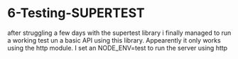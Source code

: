 # 6-Testing-SUPERTEST

after struggling a few days with the supertest library i finally managed to run a working test un a basic API using this library.
Appearently it only works using the http module.
I set an NODE_ENV=test to run the server using http
